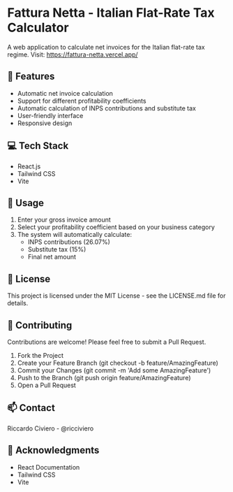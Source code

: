 # Fattura Netta - Italian Flat-Rate Tax Calculator

A web application to calculate net invoices for the Italian flat-rate tax regime.
Visit: https://fattura-netta.vercel.app/

## 🚀 Features

- Automatic net invoice calculation
- Support for different profitability coefficients
- Automatic calculation of INPS contributions and substitute tax
- User-friendly interface
- Responsive design

## 💻 Tech Stack

- React.js
- Tailwind CSS
- Vite

## 🔧 Usage
1. Enter your gross invoice amount
2. Select your profitability coefficient based on your business category
3. The system will automatically calculate:
    - INPS contributions (26.07%)
    - Substitute tax (15%)
    - Final net amount


## 📄 License
This project is licensed under the MIT License - see the LICENSE.md file for details.

## 🤝 Contributing
Contributions are welcome! Please feel free to submit a Pull Request.

1. Fork the Project
2. Create your Feature Branch (git checkout -b feature/AmazingFeature)
3. Commit your Changes (git commit -m 'Add some AmazingFeature')
4. Push to the Branch (git push origin feature/AmazingFeature)
5. Open a Pull Request

## 📫 Contact
Riccardo Civiero - @ricciviero

## 🙏 Acknowledgments
- React Documentation
- Tailwind CSS
- Vite
